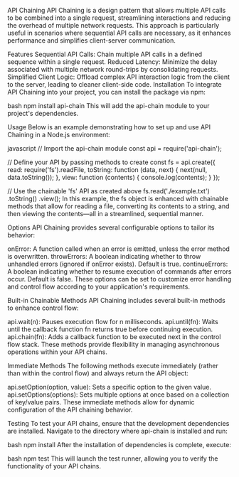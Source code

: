 API Chaining
API Chaining is a design pattern that allows multiple API calls to be combined into a single request, streamlining interactions and reducing the overhead of multiple network requests. This approach is particularly useful in scenarios where sequential API calls are necessary, as it enhances performance and simplifies client-server communication.

Features
Sequential API Calls: Chain multiple API calls in a defined sequence within a single request.
Reduced Latency: Minimize the delay associated with multiple network round-trips by consolidating requests.
Simplified Client Logic: Offload complex API interaction logic from the client to the server, leading to cleaner client-side code.
Installation
To integrate API Chaining into your project, you can install the package via npm:

bash
npm install api-chain
This will add the api-chain module to your project's dependencies.

Usage
Below is an example demonstrating how to set up and use API Chaining in a Node.js environment:

javascript
// Import the api-chain module
const api = require('api-chain');

// Define your API by passing methods to create
const fs = api.create({
  read: require('fs').readFile,
  toString: function (data, next) {
    next(null, data.toString());
  },
  view: function (contents) {
    console.log(contents);
  }
});

// Use the chainable 'fs' API as created above
fs.read('./example.txt')
  .toString()
  .view();
In this example, the fs object is enhanced with chainable methods that allow for reading a file, converting its contents to a string, and then viewing the contents—all in a streamlined, sequential manner.

Options
API Chaining provides several configurable options to tailor its behavior:

onError: A function called when an error is emitted, unless the error method is overwritten.
throwErrors: A boolean indicating whether to throw unhandled errors (ignored if onError exists). Default is true.
continueErrors: A boolean indicating whether to resume execution of commands after errors occur. Default is false.
These options can be set to customize error handling and control flow according to your application's requirements.

Built-in Chainable Methods
API Chaining includes several built-in methods to enhance control flow:

api.wait(n): Pauses execution flow for n milliseconds.
api.until(fn): Waits until the callback function fn returns true before continuing execution.
api.chain(fn): Adds a callback function to be executed next in the control flow stack.
These methods provide flexibility in managing asynchronous operations within your API chains.

Immediate Methods
The following methods execute immediately (rather than within the control flow) and always return the API object:

api.setOption(option, value): Sets a specific option to the given value.
api.setOptions(options): Sets multiple options at once based on a collection of key/value pairs.
These immediate methods allow for dynamic configuration of the API chaining behavior.

Testing
To test your API chains, ensure that the development dependencies are installed. Navigate to the directory where api-chain is installed and run:

bash
npm install
After the installation of dependencies is complete, execute:

bash
npm test
This will launch the test runner, allowing you to verify the functionality of your API chains.




 
 
